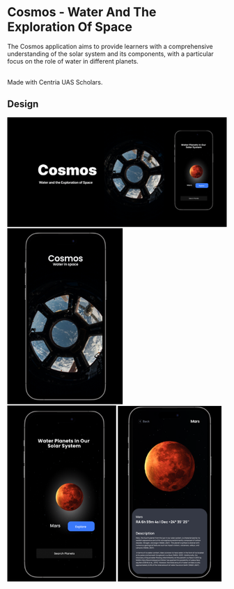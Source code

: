 # Cosmos - Water And The Exploration Of Space

The Cosmos application aims to provide learners with a comprehensive understanding of the 
solar system and its components, with a particular focus on the role of water in different planets.<br>
<br>

Made with Centria UAS Scholars.


## Design

<img src="Backgrounds/Thumbnail.png" width="760"><br>
<img src="Backgrounds/StartScreenApp.png" width="265">
<img src="Backgrounds/HomeScreenGrab.png" width="250">
<img src="Backgrounds/MarsScreenApp.png" width="238">
<br>
<br>
